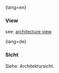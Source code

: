 {lang=en}
### View

see: [architecture view](#term-architecture-view)


{lang=de}
### Sicht

Siehe: Architektursicht.
